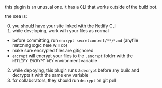 this plugin is an unusual one. it has a CLI that works outside of the build bot.

the idea is:

0. you should have your site linked with the Netlify CLI
1. while developing, work with your files as normal

- before committing, run `encrypt secretcontent/**/*.md` (anyfile matching logic here will do)
- make sure encrypted files are gitignored
- `encrypt` will encrypt your files to the `.encrypt` folder with the `NETLIFY_ENCRYPT_KEY` environment variable

2. while deploying, this plugin runs a `decrypt` before any build and decrypts it with the same env variable
3. for collaborators, they should run `decrypt` on git pull
